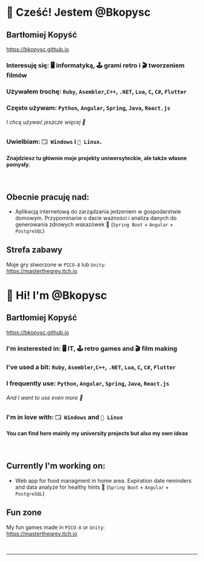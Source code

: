 # 👋 Cześć! Jestem @Bkopysc 

## Bartłomiej Kopyść
https://bkopysc.github.io
### **Interesuję się:** 🖥️ informatyką, 🕹️ grami retro i 🎬 tworzeniem filmów
### **Używałem trochę:** `Ruby`, `Asembler`,`C++`, `.NET`, `Lua`, `C`, `C#`, `Flutter`
### **Często używam:** `Python`, `Angular`,  `Spring`, `Java`, `React.js`
###### I chcę używać jeszcze więcej 👀
### **Uwielbiam:** `🗔 Windows` i `🐧 Linux`.
#### Znajdziesz tu głównie moje projekty uniwersyteckie, ale także własne pomysły.
&nbsp;

## Obecnie pracuję nad:
- Aplikacją internetową do zarządzania jedzeniem w gospodarstwie domowym. Przypominanie o dacie ważności i analiza danych do generowania zdrowych wskazówek 🍏  (`Spring Boot` + `Angular` + `PostgreSQL`)


## Strefa zabawy
Moje gry stworzone w `PICO-8` lub `Unity`:\
https://masterthegrey.itch.io

# 👋 Hi! I'm @Bkopysc 

## Bartłomiej Kopyść
https://bkopysc.github.io
### **I'm insterested in:** 🖥️ IT, 🕹️ retro games and  🎬 film making
### **I've used a bit:** `Ruby`, `Asembler`,`C++`, `.NET`, `Lua`, `C`, `C#`, `Flutter`
### **I frequently use:** `Python`, `Angular`,  `Spring`, `Java`, `React.js`
###### And I want to use even more 👀
### **I'm in love with:** `🗔 Windows` and `🐧 Linux`
#### You can find here mainly my university projects but also my own ideas
&nbsp;

## Currently I'm working on:
- Web app for food managment in home area. Expiration date reminders and data analyze for healthy hints 🍏  (`Spring Boot` + `Angular` + `PostgreSQL`)
&nbsp;

## Fun zone
My fun games made in `PICO-8` or `Unity`:\
https://masterthegrey.itch.io


&nbsp;
&nbsp;
***


